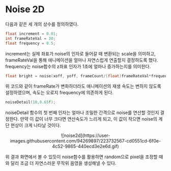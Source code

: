 # Noise 2D

다음과 같은 세 개의 상수를 정의하였다.

```cpp
float increment = 0.01;
int frameRateVal = 30;
float frequency = 0.5;
```

increment는 실제 좌표가 noise의 인자로 들어갈 때 변환되는 scale을 의미하고, frameRateVal을 통해 애니메이션을 얼마나 자연스럽게 연출할지 결정하도록 했다.
frequency는 noise함수의 z좌표 인자가 1초에 얼마나 증가하는지를 의미한다.

```cpp
float bright = noise(xoff, yoff, frameCount/(float)frameRateVal*frequency)*255;
```

위 코드와 같이 frameRate가 변화하더라도 애니메이션의 재생 속도는 변하지 않도록 설정하였으며, 속도는 오로지 frequency에 의존하게 된다.

```cpp
noiseDetail(10,0.65f);
```

noiseDetail 함수의 첫 번째 인자는 얼마나 조밀한 간격으로 noise를 연산할 것인지 결정한다. 만약 이 값이 너무 크다면 연산속도가 느리게 되고, 이 값이 작으면 noise의 계단 현상이 크게 나타날 것이다.

<p align="center">
![noise2d](https://user-images.githubusercontent.com/94269897/223732567-cd0551cd-6f0e-4c52-9865-440ecd3e2e6d.gif)
</p>

위 결과 화면에서 볼 수 있듯이 noise함수를 활용하면 random으로 pixel을 조정할 때와 달리 조금 더 자연스러운 무작위 음영을 생성해낼 수 있다.
